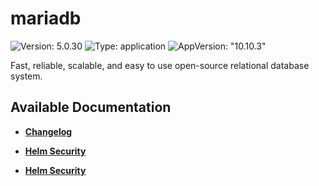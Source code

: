 # mariadb

![Version: 5.0.30](https://img.shields.io/badge/Version-5.0.30-informational?style=flat-square) ![Type: application](https://img.shields.io/badge/Type-application-informational?style=flat-square) ![AppVersion: "10.10.3"](https://img.shields.io/badge/AppVersion-"10.10.3"-informational?style=flat-square)

Fast, reliable, scalable, and easy to use open-source relational database system.

## Available Documentation

- [**Changelog**](CHANGELOG)

- [**Helm Security**](container-security)

- [**Helm Security**](helm-security)

